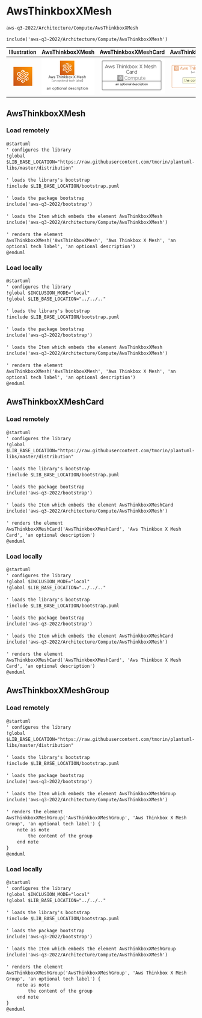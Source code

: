 # AwsThinkboxXMesh


```text
aws-q3-2022/Architecture/Compute/AwsThinkboxXMesh
```

```text
include('aws-q3-2022/Architecture/Compute/AwsThinkboxXMesh')
```



| Illustration | AwsThinkboxXMesh | AwsThinkboxXMeshCard | AwsThinkboxXMeshGroup |
| :---: | :---: | :---: | :---: |
| ![illustration for Illustration](../../../aws-q3-2022/Architecture/Compute/AwsThinkboxXMesh.png) | ![illustration for AwsThinkboxXMesh](../../../aws-q3-2022/Architecture/Compute/AwsThinkboxXMesh.Local.png) | ![illustration for AwsThinkboxXMeshCard](../../../aws-q3-2022/Architecture/Compute/AwsThinkboxXMeshCard.Local.png) | ![illustration for AwsThinkboxXMeshGroup](../../../aws-q3-2022/Architecture/Compute/AwsThinkboxXMeshGroup.Local.png) |




## AwsThinkboxXMesh

### Load remotely
```plantuml
@startuml
' configures the library
!global $LIB_BASE_LOCATION="https://raw.githubusercontent.com/tmorin/plantuml-libs/master/distribution"

' loads the library's bootstrap
!include $LIB_BASE_LOCATION/bootstrap.puml

' loads the package bootstrap
include('aws-q3-2022/bootstrap')

' loads the Item which embeds the element AwsThinkboxXMesh
include('aws-q3-2022/Architecture/Compute/AwsThinkboxXMesh')

' renders the element
AwsThinkboxXMesh('AwsThinkboxXMesh', 'Aws Thinkbox X Mesh', 'an optional tech label', 'an optional description')
@enduml
```

### Load locally
```plantuml
@startuml
' configures the library
!global $INCLUSION_MODE="local"
!global $LIB_BASE_LOCATION="../../.."

' loads the library's bootstrap
!include $LIB_BASE_LOCATION/bootstrap.puml

' loads the package bootstrap
include('aws-q3-2022/bootstrap')

' loads the Item which embeds the element AwsThinkboxXMesh
include('aws-q3-2022/Architecture/Compute/AwsThinkboxXMesh')

' renders the element
AwsThinkboxXMesh('AwsThinkboxXMesh', 'Aws Thinkbox X Mesh', 'an optional tech label', 'an optional description')
@enduml
```

## AwsThinkboxXMeshCard

### Load remotely
```plantuml
@startuml
' configures the library
!global $LIB_BASE_LOCATION="https://raw.githubusercontent.com/tmorin/plantuml-libs/master/distribution"

' loads the library's bootstrap
!include $LIB_BASE_LOCATION/bootstrap.puml

' loads the package bootstrap
include('aws-q3-2022/bootstrap')

' loads the Item which embeds the element AwsThinkboxXMeshCard
include('aws-q3-2022/Architecture/Compute/AwsThinkboxXMesh')

' renders the element
AwsThinkboxXMeshCard('AwsThinkboxXMeshCard', 'Aws Thinkbox X Mesh Card', 'an optional description')
@enduml
```

### Load locally
```plantuml
@startuml
' configures the library
!global $INCLUSION_MODE="local"
!global $LIB_BASE_LOCATION="../../.."

' loads the library's bootstrap
!include $LIB_BASE_LOCATION/bootstrap.puml

' loads the package bootstrap
include('aws-q3-2022/bootstrap')

' loads the Item which embeds the element AwsThinkboxXMeshCard
include('aws-q3-2022/Architecture/Compute/AwsThinkboxXMesh')

' renders the element
AwsThinkboxXMeshCard('AwsThinkboxXMeshCard', 'Aws Thinkbox X Mesh Card', 'an optional description')
@enduml
```

## AwsThinkboxXMeshGroup

### Load remotely
```plantuml
@startuml
' configures the library
!global $LIB_BASE_LOCATION="https://raw.githubusercontent.com/tmorin/plantuml-libs/master/distribution"

' loads the library's bootstrap
!include $LIB_BASE_LOCATION/bootstrap.puml

' loads the package bootstrap
include('aws-q3-2022/bootstrap')

' loads the Item which embeds the element AwsThinkboxXMeshGroup
include('aws-q3-2022/Architecture/Compute/AwsThinkboxXMesh')

' renders the element
AwsThinkboxXMeshGroup('AwsThinkboxXMeshGroup', 'Aws Thinkbox X Mesh Group', 'an optional tech label') {
    note as note
        the content of the group
    end note
}
@enduml
```

### Load locally
```plantuml
@startuml
' configures the library
!global $INCLUSION_MODE="local"
!global $LIB_BASE_LOCATION="../../.."

' loads the library's bootstrap
!include $LIB_BASE_LOCATION/bootstrap.puml

' loads the package bootstrap
include('aws-q3-2022/bootstrap')

' loads the Item which embeds the element AwsThinkboxXMeshGroup
include('aws-q3-2022/Architecture/Compute/AwsThinkboxXMesh')

' renders the element
AwsThinkboxXMeshGroup('AwsThinkboxXMeshGroup', 'Aws Thinkbox X Mesh Group', 'an optional tech label') {
    note as note
        the content of the group
    end note
}
@enduml
```

